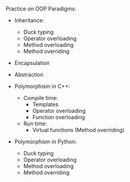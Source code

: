 Practice on OOP Paradigms:

* Inheritance:
    * Duck typing
    * Operator overloading
    * Method overloading
    * Method overriding

* Encapsulation
* Abstraction

* Polymorphism in C++:
    * Compile time:
        * Templates
        * Operator overloading
        * Function overloading
    * Run time:
        * Virtual functions (Method overriding)
 
* Polymorphism in Python:
    * Duck typing
    * Operator overloading
    * Method overloading
    * Method overriding
   
